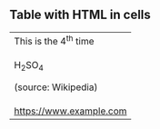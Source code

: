 ## Table with HTML in cells

<table>
  <tr>
    <td>This is the 4<sup>th</sup> time</td>
  </tr>
  <tr>
    <td><p>H<sub>2</sub>SO<sub>4</sub></p><p>(source: Wikipedia)</p></td>
  </tr>
  <tr>
    <td><u>https://www.example.com</u></td>
  </tr>
</table>
